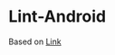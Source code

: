 # Lint-Android
Based on [Link](https://medium.com/@int_32/android-project-code-style-using-spotless-and-ktlint-5422fd90976c)

